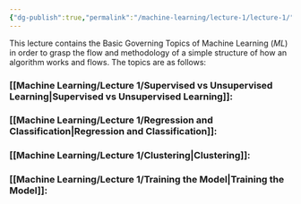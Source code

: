 ```yaml
---
{"dg-publish":true,"permalink":"/machine-learning/lecture-1/lecture-1/","dgPassFrontmatter":true}
---
```


This lecture contains the Basic Governing Topics of Machine Learning $(ML)$ in order to grasp the flow and methodology of a simple structure of how an algorithm works and flows. The topics are as follows:
### [[Machine Learning/Lecture 1/Supervised vs Unsupervised Learning\|Supervised vs Unsupervised Learning]]:

### [[Machine Learning/Lecture 1/Regression and Classification\|Regression and Classification]]:

### [[Machine Learning/Lecture 1/Clustering\|Clustering]]:

### [[Machine Learning/Lecture 1/Training the Model\|Training the Model]]:
